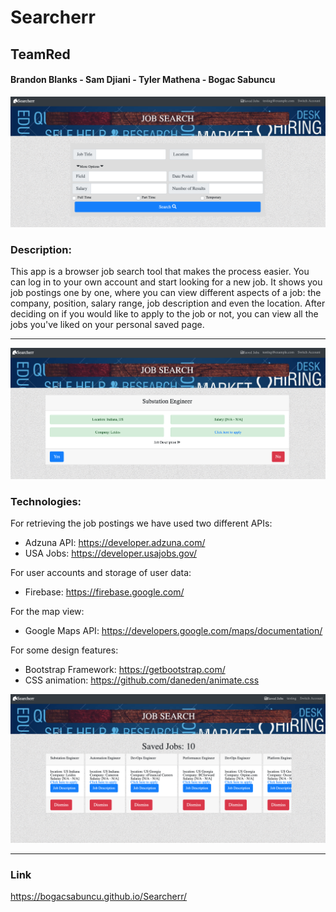 # Searcherr
## TeamRed
#### Brandon Blanks - Sam Djiani - Tyler Mathena - Bogac Sabuncu

![Image of search screen](./images/search-screen.png)

### Description:
This app is a browser job search tool that makes the process easier. You can log in to your own account and start looking for a new job. It shows you job postings one by one, where you can view different aspects of a job: the company, position, salary range, job description and even the location. After deciding on if you would like to apply to the job or not, you can view all the jobs you've liked on your personal saved page.
***

![Image of search screen](./images/job-search.png)

### Technologies:
For retrieving the job postings we have used two different APIs:

* Adzuna API: https://developer.adzuna.com/
* USA Jobs: https://developer.usajobs.gov/

For user accounts and storage of user data:

* Firebase: https://firebase.google.com/

For the map view:

*  Google Maps API: https://developers.google.com/maps/documentation/

For some design features:

* Bootstrap Framework: https://getbootstrap.com/
* CSS animation: https://github.com/daneden/animate.css

![Image of search screen](./images/saved-screen.png)

***
### Link
https://bogacsabuncu.github.io/Searcherr/

